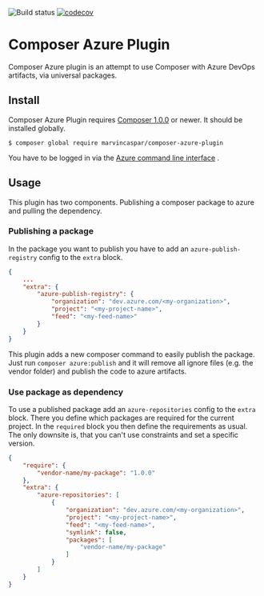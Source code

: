 ![Build status](https://github.com/marvincaspar/composer-azure-plugin/workflows/CI/badge.svg)
[![codecov](https://codecov.io/gh/marvincaspar/composer-azure-plugin/branch/master/graph/badge.svg?token=DG3G63T0Q2)](https://codecov.io/gh/marvincaspar/composer-azure-plugin)

# Composer Azure Plugin

Composer Azure plugin is an attempt to use Composer with Azure DevOps artifacts, via universal packages.

## Install

Composer Azure Plugin requires [Composer 1.0.0](https://getcomposer.org/) or newer. It should be installed globally.

```
$ composer global require marvincaspar/composer-azure-plugin
```

You have to be logged in via
the [Azure command line interface](https://docs.microsoft.com/de-de/cli/azure/install-azure-cli-linux?pivots=apt#sign-in-to-azure-with-the-azure-cli)
.

## Usage

This plugin has two components. Publishing a composer package to azure and pulling the dependency.

### Publishing a package

In the package you want to publish you have to add an `azure-publish-registry` config to the `extra` block.

```json
{
    ...
    "extra": {
        "azure-publish-registry": {
            "organization": "dev.azure.com/<my-organization>",
            "project": "<my-project-name>",
            "feed": "<my-feed-name>"
        }
    }
}
```

This plugin adds a new composer command to easily publish the package. Just run `composer azure:publish` and it will
remove all ignore files (e.g. the vendor folder) and publish the code to azure artifacts.

### Use package as dependency

To use a published package add an `azure-repositories` config to the `extra` block. There you define which packages are
required for the current project. In the `required` block you then define the requirements as usual. The only downsite
is, that you can't use constraints and set a specific version.

```json
{
    "require": {
        "vendor-name/my-package": "1.0.0"
    },
    "extra": {
        "azure-repositories": [
            {
                "organization": "dev.azure.com/<my-organization>",
                "project": "<my-project-name>",
                "feed": "<my-feed-name>",
                "symlink": false,
                "packages": [
                    "vendor-name/my-package"
                ]
            }
        ]
    }
}
```
